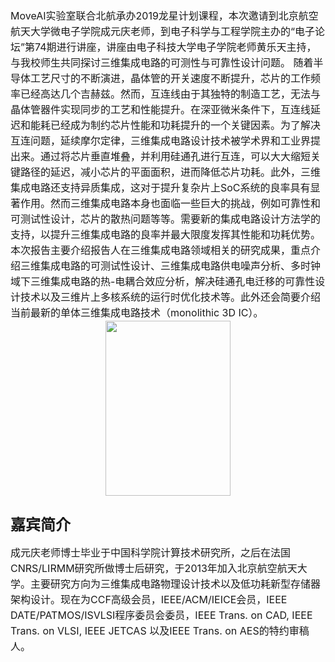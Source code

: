 <div style="font-size: 16px;line-height:25px">
MoveAI实验室联合北航承办2019龙星计划课程，本次邀请到北京航空航天大学微电子学院成元庆老师，到电子科学与工程学院主办的“电子论坛”第74期进行讲座，讲座由电子科技大学电子学院老师黄乐天主持，与我校师生共同探讨三维集成电路的可测性与可靠性设计问题。
随着半导体工艺尺寸的不断演进，晶体管的开关速度不断提升，芯片的工作频率已经高达几个吉赫兹。然而，互连线由于其独特的制造工艺，无法与晶体管器件实现同步的工艺和性能提升。在深亚微米条件下，互连线延迟和能耗已经成为制约芯片性能和功耗提升的一个关键因素。为了解决互连问题，延续摩尔定律，三维集成电路设计技术被学术界和工业界提出来。通过将芯片垂直堆叠，并利用硅通孔进行互连，可以大大缩短关键路径的延迟，减小芯片的平面面积，进而降低芯片功耗。此外，三维集成电路还支持异质集成，这对于提升复杂片上SoC系统的良率具有显著作用。然而三维集成电路本身也面临一些巨大的挑战，例如可靠性和可测试性设计，芯片的散热问题等等。需要新的集成电路设计方法学的支持，以提升三维集成电路的良率并最大限度发挥其性能和功耗优势。
本次报告主要介绍报告人在三维集成电路领域相关的研究成果，重点介绍三维集成电路的可测试性设计、三维集成电路供电噪声分析、多时钟域下三维集成电路的热-电耦合效应分析，解决硅通孔电迁移的可靠性设计技术以及三维片上多核系统的运行时优化技术等。此外还会简要介绍当前最新的单体三维集成电路技术（monolithic 3D IC）。


<center>
<img src="https://s2.ax1x.com/2019/06/13/Vfa0qU.jpg"  style="width:200px;height:280px;" /><p/>
</center>


## 嘉宾简介
成元庆老师博士毕业于中国科学院计算技术研究所，之后在法国CNRS/LIRMM研究所做博士后研究，于2013年加入北京航空航天大学。主要研究方向为三维集成电路物理设计技术以及低功耗新型存储器架构设计。现在为CCF高级会员，IEEE/ACM/IEICE会员，IEEE DATE/PATMOS/ISVLSI程序委员会委员，IEEE Trans. on CAD, IEEE Trans. on VLSI, IEEE JETCAS 以及IEEE Trans. on AES的特约审稿人。
